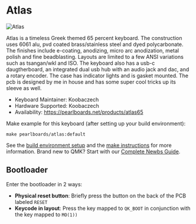 # Atlas

![Atlas](https://i.imgur.com/jm6DyWAh.jpg)

Atlas is a timeless Greek themed 65 percent keyboard. The construction uses 6061 alu, pvd coated brass/stainless steel and dyed polycarbonate. The finishes include e-coating, anodizing, micro arc anodization, metal polish and fine beadblasting. Layouts are limited to a few ANSI variations such as tsangan/wkl and ISO. The keyboard also has a usb-c daugtherboard, an integrated dual usb hub with an audio jack and dac, and a rotary encoder. The case has indicator lights and is gasket mounted. The pcb is designed by me in house and has some super cool tricks up its sleeve as well.

* Keyboard Maintainer: Koobaczech
* Hardware Supported: Koobaczech
* Availability: https://pearlboards.net/products/atlas65

Make example for this keyboard (after setting up your build environment):

    make pearlboards/atlas:default

See the [build environment setup](https://docs.qmk.fm/#/getting_started_build_tools) and the [make instructions](https://docs.qmk.fm/#/getting_started_make_guide) for more information. Brand new to QMK? Start with our [Complete Newbs Guide](https://docs.qmk.fm/#/newbs).

## Bootloader

Enter the bootloader in 2 ways:

* **Physical reset button**: Briefly press the button on the back of the PCB labeled `RESET`
* **Keycode in layout**: Press the key mapped to `QK_BOOT` in conjunction with the key mapped to `MO(1))` 
